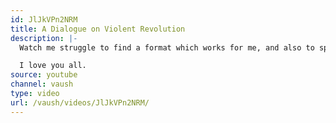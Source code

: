 ```yaml
---
id: JlJkVPn2NRM
title: A Dialogue on Violent Revolution
description: |-
  Watch me struggle to find a format which works for me, and also to speak German.

  I love you all.
source: youtube
channel: vaush
type: video
url: /vaush/videos/JlJkVPn2NRM/
---
```

